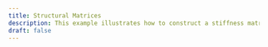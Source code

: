 ```yaml
---
title: Structural Matrices
description: This example illustrates how to construct a stiffness matrix from OpenSees
draft: false
---
```



